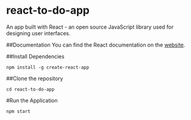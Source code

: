 # react-to-do-app

An app built with React - an open source JavaScript library used for designing user interfaces.


##Documentation
You can find the React documentation on the [website](https://reactjs.org/).


##Install Dependencies

```
npm install -g create-react-app
```

##Clone the repository

```
cd react-to-do-app
```

#Run the Application

```
npm start
```
